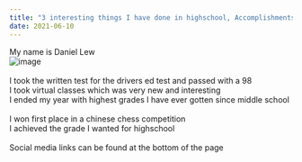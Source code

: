 ```yaml
---
title: "3 interesting things I have done in highschool, Accomplishments, and more about me"
date: 2021-06-10
---
```


My name is Daniel Lew<BR>
![image](https://user-images.githubusercontent.com/81777247/121942566-a112aa00-cd1e-11eb-9a6f-89096c7b5e45.png)<BR>
<BR>
I took the written test for the drivers ed test and passed with a 98<BR>
I took virtual classes which was very new and interesting<BR>
I ended my year with highest grades I have ever gotten since middle school<BR>
  <BR>
I won first place in a chinese chess competition<BR>
I achieved the grade I wanted for highschool<BR>
<BR>
Social media links can be found at the bottom of the page
